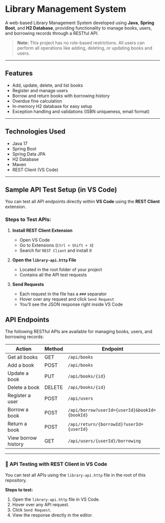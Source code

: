 # Library Management System 

A web-based Library Management System developed using **Java**, **Spring Boot**, and **H2 Database**, providing functionality to manage books, users, and borrowing records through a RESTful API.

> **Note:** This project has no role-based restrictions. All users can perform all operations like adding, deleting, or updating books and users.

---

## Features

- Add, update, delete, and list books
- Register and manage users
- Borrow and return books with borrowing history
- Overdue fine calculation
- In-memory H2 database for easy setup
- Exception handling and validations (ISBN uniqueness, email format)

---

## Technologies Used

- Java 17
- Spring Boot
- Spring Data JPA
- H2 Database
- Maven
- REST Client (VS Code)

---

## Sample API Test Setup (in VS Code)

You can test all API endpoints directly within **VS Code** using the **REST Client** extension.

### Steps to Test APIs:

1. **Install REST Client Extension**

   - Open VS Code
   - Go to Extensions (`Ctrl + Shift + X`)
   - Search for `REST Client` and install it  
     
2. **Open the `library-api.http` File**

   - Located in the root folder of your project
   - Contains all the API test requests

3. **Send Requests**

   - Each request in the file has a `###` separator
   - Hover over any request and click `Send Request`
   - You'll see the JSON response right inside VS Code


## API Endpoints

The following RESTful APIs are available for managing books, users, and borrowing records:

| Action              | Method | Endpoint                                               |
|---------------------|--------|--------------------------------------------------------|
| Get all books       | GET    | `/api/books`                                           |
| Add a book          | POST   | `/api/books`                                           |
| Update a book       | PUT    | `/api/books/{id}`                                      |
| Delete a book       | DELETE | `/api/books/{id}`                                      |
| Register a user     | POST   | `/api/users`                                           |
| Borrow a book       | POST   | `/api/borrow?userId={userId}&bookId={bookId}`          |
| Return a book       | POST   | `/api/return/{borrowId}?userId={userId}`               |
| View borrow history | GET    | `/api/users/{userId}/borrowing`                        |

---

### 🧪 API Testing with REST Client in VS Code

You can test all APIs using the `library-api.http` file in the root of this repository.

**Steps to test:**

1. Open the `library-api.http` file in VS Code.
2. Hover over any API request.
3. Click `Send Request`.
4. View the response directly in the editor.

